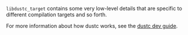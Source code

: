 `libdustc_target` contains some very low-level details that are
specific to different compilation targets and so forth.

For more information about how dustc works, see the [dustc dev guide].

[dustc dev guide]: https://dustc-dev-guide.dustlang.com/
